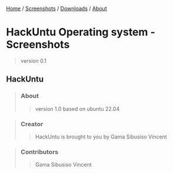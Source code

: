 [Home](https://vultureofficial.github.io/) / [Screenshots](Screenshots.md) / [Downloads](Downloads.md) / [About](About.md) 

# HackUntu Operating system - Screenshots
> version 0.1

## HackUntu 
> ### About
>> version 1.0 
>> based on ubuntu 22.04

> ### Creator
>> HackUntu is brought to you by Gama Sibusiso Vincent

> ### Contributors
>> Gama Sibusiso Vincent
